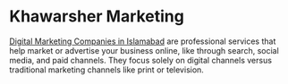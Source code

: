 # Khawarsher Marketing
[Digital Marketing Companies in Islamabad](https://khawarsher.com) are professional services that help market or advertise your business online, like through search, social media, and paid channels. They focus solely on digital channels versus traditional marketing channels like print or television.
